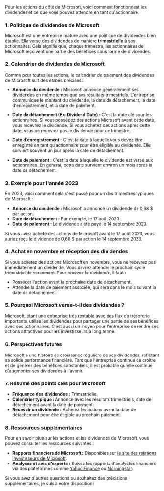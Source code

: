 Pour les actions du côté de Microsoft, voici comment fonctionnent les dividendes et ce que vous pouvez attendre en tant qu'actionnaire.

### 1. **Politique de dividendes de Microsoft**

Microsoft est une entreprise mature avec une politique de dividendes bien établie. Elle verse des dividendes de manière **trimestrielle** à ses actionnaires. Cela signifie que, chaque trimestre, les actionnaires de Microsoft reçoivent une partie des bénéfices sous forme de dividendes.

### 2. **Calendrier de dividendes de Microsoft**

Comme pour toutes les actions, le calendrier de paiement des dividendes de Microsoft suit des étapes précises :

- **Annonce du dividende :** Microsoft annonce généralement ses dividendes en même temps que ses résultats trimestriels. L'entreprise communique le montant du dividende, la date de détachement, la date d'enregistrement, et la date de paiement.

- **Date de détachement (Ex-Dividend Date) :** C'est la date clé pour les actionnaires. Si vous possédez des actions Microsoft avant cette date, vous recevrez le dividende. Si vous achetez des actions après cette date, vous ne recevrez pas le dividende pour ce trimestre.

- **Date d'enregistrement :** C'est la date à laquelle vous devez être enregistré en tant qu'actionnaire pour être éligible au dividende. Elle survient souvent un jour après la date de détachement.

- **Date de paiement :** C'est la date à laquelle le dividende est versé aux actionnaires. En général, cette date survient environ un mois après la date de détachement.

### 3. **Exemple pour l'année 2023**

En 2023, voici comment cela s'est passé pour un des trimestres typiques de Microsoft :

- **Annonce du dividende :** Microsoft a annoncé un dividende de 0,68 $ par action.
- **Date de détachement :** Par exemple, le 17 août 2023.
- **Date de paiement :** Le dividende a été payé le 14 septembre 2023.

Si vous aviez acheté des actions de Microsoft avant le 17 août 2023, vous auriez reçu le dividende de 0,68 $ par action le 14 septembre 2023.

### 4. **Achat en novembre et réception des dividendes**

Si vous achetez des actions Microsoft en novembre, vous ne recevrez pas immédiatement un dividende. Vous devrez attendre le prochain cycle trimestriel de versement. Pour recevoir le dividende, il faut :

- Posséder l'action avant la prochaine date de détachement.
- Attendre la date de paiement associée, qui sera dans le mois suivant la date de détachement.

### 5. **Pourquoi Microsoft verse-t-il des dividendes ?**

Microsoft, étant une entreprise très rentable avec des flux de trésorerie importants, utilise les dividendes pour partager une partie de ses bénéfices avec ses actionnaires. C'est aussi un moyen pour l'entreprise de rendre ses actions attractives pour les investisseurs à long terme.

### 6. **Perspectives futures**

Microsoft a une histoire de croissance régulière de ses dividendes, reflétant sa solide performance financière. Tant que l'entreprise continue de croître et de générer des bénéfices substantiels, il est probable qu'elle continue d'augmenter ses dividendes à l'avenir.

### 7. **Résumé des points clés pour Microsoft**

- **Fréquence des dividendes :** Trimestrielle.
- **Calendrier typique :** Annonce avec les résultats trimestriels, date de détachement avant la date de paiement.
- **Recevoir un dividende :** Achetez les actions avant la date de détachement pour être éligible au prochain paiement.

### 8. **Ressources supplémentaires**

Pour en savoir plus sur les actions et les dividendes de Microsoft, vous pouvez consulter les ressources suivantes :

- **Rapports financiers de Microsoft :** Disponibles sur [le site des relations investisseurs de Microsoft](https://www.microsoft.com/en-us/Investor).
- **Analyses et avis d'experts :** Suivez les rapports d'analystes financiers via des plateformes comme [Yahoo Finance](https://finance.yahoo.com) ou [Morningstar](https://www.morningstar.com/).

Si vous avez d'autres questions ou souhaitez des précisions supplémentaires, je suis à votre disposition!